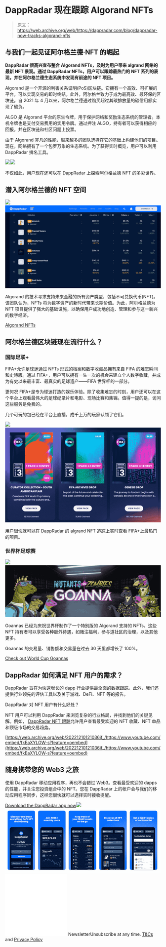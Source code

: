 # DappRadar 现在跟踪 Algorand NFTs

> 原文：<https://web.archive.org/web/https://dappradar.com/blog/dappradar-now-tracks-algorand-nfts>

## 与我们一起见证阿尔格兰德·NFT 的崛起

**DappRadar 很高兴宣布整合 Algorand NFTs，及时为用户带来 algrand 网络的最新 NFT 景观。通过 DappRadar NFTs，用户可以跟踪最热门的 NFT 系列的表现，并在阿尔格兰德生态系统中发现有前途的 NFT 项目。**

Algorand 是一个开源的利害关系证明(PoS)区块链。它拥有一个高效、可扩展的平台，可以实现交易的即时终结。此外，阿尔格兰致力于成为最高效、最环保的区块链。自 2021 年 4 月以来，阿尔格兰德通过购买超过其碳排放量的碳信用额实现了碳负。

ALGO 是 Algorand 平台的原生令牌，用于保护网络和奖励生态系统的管理者。本机令牌也是支付交易费用的实用令牌。通过押注 ALGO，持有者可以获得相应的回报，并在区块链和社区问题上投票。

由于 Algorand 非凡的性能，越来越多的团队选择在它的基础上构建他们的项目。现在，网络拥有了一个包罗万象的生态系统。为了获得实时概览，用户可以利用 DappRadar 排名工具。

![](img/735adcccae569705b8061957cad35d84.png)![](img/b0d4a52ab37ecb697f2a2b6d4983c30e.png)

不仅如此，用户现在还可以在 DappRadar 上探索阿尔格兰德 NFT 的多彩世界。

## 潜入阿尔格兰德的 NFT 空间

![](img/9625544dad5aee85439ef235b3d34ec1.png)![](img/d9b49556b0f994cfbabbfba1fe7b3bd7.png)

Algorand 的技术寻求支持未来金融的所有资产类型，包括不可兑换代币(NFT)。该团队认为，NFTs 将为数字资产的新时代带来长期价值。为此，阿尔格兰德为 NFT 项目提供了强大的基础设施，以确保用户成功地创造、管理和参与这一新兴的数字经济。

[Algorand NFTs](https://web.archive.org/web/20221210121036/https://dappradar.com/nft/protocol/algorand)

## 阿尔格兰德区块链现在流行什么？

### 国际足联+

FIFA+允许足球迷通过 NFTs 形式的档案和数字收藏品拥有来自 FIFA 的难忘瞬间和史诗版。通过 FIFA+，用户可以拥有一生一次的机会来建立个人数字收藏，并成为有史以来最丰富、最真实的足球遗产——FIFA 世界杯的一部分。

更何况 FIFA+是专为球迷打造的娱乐体验。除了收集难忘的时刻，用户还可以在这个平台上观看最伟大的足球纪录片和电影、现场比赛和集锦。值得一提的是，访问这些服务是免费的。

几个可玩的包已经在平台上直播，成千上万的玩家认领了它们。

![](img/0504609b121147b5281ad1d0fcaa0d4b.png)![](img/a735a22680262759e5413a08d27655f8.png)

用户很快就可以在 DappRadar 的 algrand NFT 追踪上实时查看 FIFA+上最热门的项目。

### 世界杯足球赛

![](img/dd4d4953fd19a83199472e753f7d0f36.png)![World Cup Goannas](img/c5eec2d4c78cebfd01a5529de93da98b.png)

Goannas 已经为庆祝世界杯制作了一个特别版的 Algorand 支持的 NFTs。这些 NFT 持有者可以享受各种额外待遇，如赌注福利，参与道社区的治理，以及其他更多。

Goannas 的交易量、销售额和交易量在过去 30 天里都增长了 100%。

[Check out World Cup Goannas](https://web.archive.org/web/20221210121036/https://dappradar.com/nft/protocol/algorand)

## DappRadar 如何满足 NFT 用户的需求？

DappRadar 旨在为快速增长的 dapp 行业提供最全面的数据跟踪。此外，我们还提供行业领先的评估工具以及关于游戏、DeFi、NFT 等的报告。

DappRadar 对 NFT 用户有什么好处？

NFT 用户可以利用 DappRadar 来浏览复杂的行业格局，并找到他们的关键见解。例如， [DappRadar NFT 跟踪](https://web.archive.org/web/20221210121036/https://dappradar.com/nft)允许用户查看最受欢迎的 NFT 收藏、NFT 单品和顶级市场的交易趋势。

[https://web.archive.org/web/20221210121036if_/https://www.youtube.com/embed/fkEaXYLOW-s?feature=oembed](https://web.archive.org/web/20221210121036if_/https://www.youtube.com/embed/fkEaXYLOW-s?feature=oembed)

## 随身携带您的 Web3 之旅

使用 DappRadar 移动应用程序，再也不会错过 Web3。查看最受欢迎的 dapps 的性能，并关注您投资组合中的 NFT。您在 DappRadar 上的帐户会与我们的移动应用程序同步，这样您很快就可以选择实时接收提醒。

[Download the DappRadar app now](https://web.archive.org/web/20221210121036/https://dappradar.app.link/blog)[](https://web.archive.org/web/20221210121036/https://play.google.com/store/apps/details?id=com.portfolio.dappradar)[![](img/a3634373d68930c5d4e8a7fce618f91f.png)<picture>![](img/53e59466dd1574a089ed11a59d087af7.png)</picture>](https://web.archive.org/web/20221210121036/https://play.google.com/store/apps/details?id=com.portfolio.dappradar)![](img/6d5a4a2d609c56e1a5771717e54ba759.png) NewsletterUnsubscribe at any time. [T&Cs](https://web.archive.org/web/20221210121036/https://dappradar.com/terms) and [Privacy Policy](https://web.archive.org/web/20221210121036/https://dappradar.com/privacy-policy)